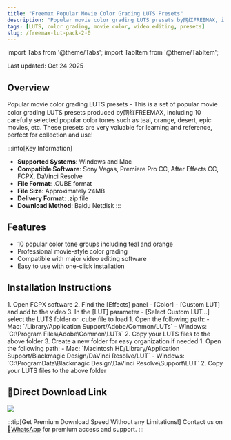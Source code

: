 ```yaml
---
title: "Freemax Popular Movie Color Grading LUTS Presets"
description: "Popular movie color grading LUTS presets by网红FREEMAX, including 10 carefully selected popular color tones such as teal and orange, desert, epic movies, etc."
tags: [LUTS, color grading, movie color, video editing, presets]
slug: /freemax-lut-pack-2-0
---
```


import Tabs from '@theme/Tabs';
import TabItem from '@theme/TabItem';

Last updated: Oct 24 2025

## Overview

Popular movie color grading LUTS presets - This is a set of popular movie color grading LUTS presets produced by网红FREEMAX, including 10 carefully selected popular color tones such as teal, orange, desert, epic movies, etc. These presets are very valuable for learning and reference, perfect for collection and use!

:::info[Key Information]
- **Supported Systems**: Windows and Mac
- **Compatible Software**: Sony Vegas, Premiere Pro CC, After Effects CC, FCPX, DaVinci Resolve
- **File Format**: .CUBE format
- **File Size**: Approximately 24MB
- **Delivery Format**: .zip file
- **Download Method**: Baidu Netdisk
:::

## Features

- 10 popular color tone groups including teal and orange
- Professional movie-style color grading
- Compatible with major video editing software
- Easy to use with one-click installation

## Installation Instructions

<Tabs>
<TabItem value="fcpx" label="Final Cut Pro X">
  1. Open FCPX software
  2. Find the [Effects] panel - [Color] - [Custom LUT] and add to the video
  3. In the [LUT] parameter - [Select Custom LUT…] select the LUTS folder or .cube file to load
</TabItem>
<TabItem value="premiere" label="Premiere Pro">
  1. Open the following path:
     - Mac: `/Library/Application Support/Adobe/Common/LUTs`
     - Windows: `C:\Program Files\Adobe\Common\LUTs`
  2. Copy your LUTS files to the above folder
  3. Create a new folder for easy organization if needed
</TabItem>
<TabItem value="resolve" label="DaVinci Resolve">
  1. Open the following path:
     - Mac: `Macintosh HD/Library/Application Support/Blackmagic Design/DaVinci Resolve/LUT`
     - Windows: `C:\ProgramData\Blackmagic Design\DaVinci Resolve\Support\LUT`
  2. Copy your LUTS files to the above folder
</TabItem>
</Tabs>

## 🚀Direct Download Link

[![](https://img.shields.io/badge/Download-Baidu%20Netdisk-orange?style=for-the-badge&logo=baidu)](https://pan.baidu.com/s/123456789)

:::tip[Get Premium Download Speed Without any Limitations!]
Contact us on [💬WhatsApp](https://wa.me/+8613237610083) for premium access and support.
:::
